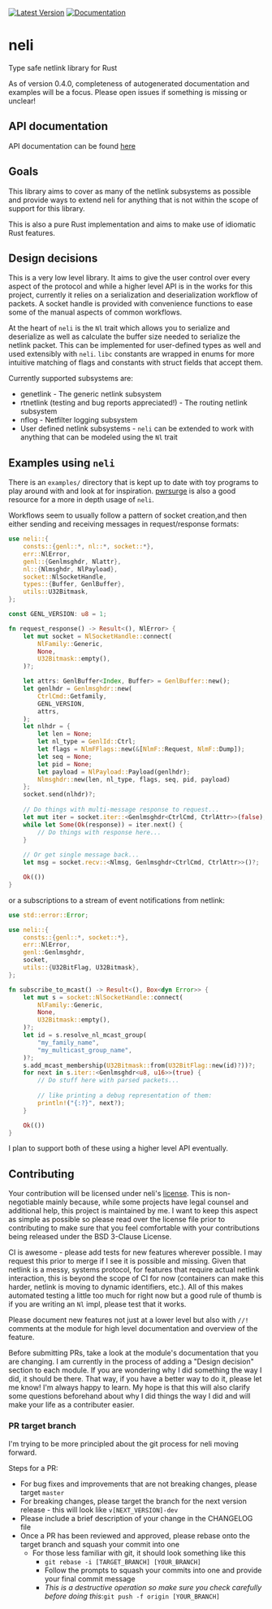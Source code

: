 [![Latest Version](https://img.shields.io/crates/v/neli.svg)](https://crates.io/crates/neli) [![Documentation](https://docs.rs/neli/badge.svg)](https://docs.rs/neli)

# neli
Type safe netlink library for Rust

As of version 0.4.0, completeness of autogenerated documentation
and examples will be a focus. Please open issues if something is
missing or unclear!

## API documentation
API documentation can be found [here](https://docs.rs/neli/)

## Goals

This library aims to cover as many of the netlink subsystems as
possible and provide ways to extend neli for anything that is not
within the scope of support for this library.

This is also a pure Rust implementation and aims to make use of
idiomatic Rust features.

## Design decisions

This is a very low level library. It aims to give the user control
over every aspect of the protocol and while a higher level API is in
the works for this project, currently it relies on a serialization and
deserialization workflow of packets. A socket handle is provided with
convenience functions to ease some of the manual aspects of common
workflows.

At the heart of `neli` is the `Nl` trait which allows you to
serialize and deserialize as well as calculate the buffer size needed
to serialize the netlink packet. This can be implemented for
user-defined types as well and used extensibly with `neli`. `libc`
constants are wrapped in enums for more intuitive matching of flags
and constants with struct fields that accept them.

Currently supported subsystems are:
* genetlink - The generic netlink subsystem
* rtnetlink (testing and bug reports appreciated!) - The routing
netlink subsystem
* nflog - Netfilter logging subsystem
* User defined netlink subsystems - `neli` can be extended to work
with anything that can be modeled using the `Nl` trait

## Examples using `neli`

There is an `examples/` directory that is kept up to date with toy
programs to play around with and look at for inspiration.
[pwrsurge](https://github.com/jbaublitz/pwrsurge) is also a good
resource for a more in depth usage of `neli`.

Workflows seem to usually follow a pattern of socket creation,and
then either sending and receiving messages in request/response
formats:

```rust
use neli::{
    consts::{genl::*, nl::*, socket::*},
    err::NlError,
    genl::{Genlmsghdr, Nlattr},
    nl::{Nlmsghdr, NlPayload},
    socket::NlSocketHandle,
    types::{Buffer, GenlBuffer},
    utils::U32Bitmask,
};

const GENL_VERSION: u8 = 1;

fn request_response() -> Result<(), NlError> {
    let mut socket = NlSocketHandle::connect(
        NlFamily::Generic,
        None,
        U32Bitmask::empty(),
    )?;

    let attrs: GenlBuffer<Index, Buffer> = GenlBuffer::new();
    let genlhdr = Genlmsghdr::new(
        CtrlCmd::Getfamily,
        GENL_VERSION,
        attrs,
    );
    let nlhdr = {
        let len = None;
        let nl_type = GenlId::Ctrl;
        let flags = NlmFFlags::new(&[NlmF::Request, NlmF::Dump]);
        let seq = None;
        let pid = None;
        let payload = NlPayload::Payload(genlhdr);
        Nlmsghdr::new(len, nl_type, flags, seq, pid, payload)
    };
    socket.send(nlhdr)?;
    
    // Do things with multi-message response to request...
    let mut iter = socket.iter::<Genlmsghdr<CtrlCmd, CtrlAttr>>(false);
    while let Some(Ok(response)) = iter.next() {
        // Do things with response here...
    }
    
    // Or get single message back...
    let msg = socket.recv::<Nlmsg, Genlmsghdr<CtrlCmd, CtrlAttr>>()?;

    Ok(())
}
```

or a subscriptions to a stream of event notifications from netlink:

```rust
use std::error::Error;

use neli::{
    consts::{genl::*, socket::*},
    err::NlError,
    genl::Genlmsghdr,
    socket,
    utils::{U32BitFlag, U32Bitmask},
};

fn subscribe_to_mcast() -> Result<(), Box<dyn Error>> {
    let mut s = socket::NlSocketHandle::connect(
        NlFamily::Generic,
        None,
        U32Bitmask::empty(),
    )?;
    let id = s.resolve_nl_mcast_group(
        "my_family_name",
        "my_multicast_group_name",
    )?;
    s.add_mcast_membership(U32Bitmask::from(U32BitFlag::new(id)?))?;
    for next in s.iter::<Genlmsghdr<u8, u16>>(true) {
        // Do stuff here with parsed packets...
    
        // like printing a debug representation of them:
        println!("{:?}", next?);
    }

    Ok(())
}
```

I plan to support both of these using a higher level API eventually.

## Contributing

Your contribution will be licensed under neli's [license](LICENSE). This is non-negotiable mainly
because, while some projects have legal counsel and additional help, this project is maintained by me.
I want to keep this aspect as simple as possible so please read over the license file prior to
contributing to make sure that you feel comfortable with your contributions being released under
the BSD 3-Clause License.

CI is awesome - please add tests for new features wherever possible. I may request this prior to merge
if I see it is possible and missing. Given that netlink is a messy, systems protocol, for features
that require actual netlink interaction, this is beyond the scope of CI for now (containers can make
this harder, netlink is moving to dynamic identifiers, etc.). All of this makes automated testing
a little too much for right now but a good rule of thumb is if you are writing an `Nl` impl,
please test that it works.

Please document new features not just at a lower level but also with `//!` comments at the module
for high level documentation and overview of the feature.

Before submitting PRs, take a look at the module's documentation that you are changing. I am
currently in the process of adding a "Design decision" section to each module. If you are
wondering why I did something the way I did, it should be there. That way, if you have a better
way to do it, please let me know! I'm always happy to learn. My hope is that this will also
clarify some questions beforehand about why I did things the way I did and will make your life
as a contributer easier.

### PR target branch

I'm trying to be more principled about the git process for neli moving forward.

Steps for a PR:
* For bug fixes and improvements that are not breaking changes, please target `master`
* For breaking changes, please target the branch for the next version release - this will
look like `v[NEXT_VERSION]-dev`
* Please include a brief description of your change in the CHANGELOG file
* Once a PR has been reviewed and approved, please rebase onto the target branch and squash your
commit into one
  * For those less familiar with git, it should look something like this
    * `git rebase -i [TARGET_BRANCH] [YOUR_BRANCH]`
    * Follow the prompts to squash your commits into one and provide your final commit message
    * _This is a destructive operation so make sure you check carefully before doing this_:`git push -f origin [YOUR_BRANCH]`
